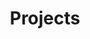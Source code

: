 ---
title: "Projects"
layout: category
permalink: /projects/
author_profile: true
taxonomy: projects
---